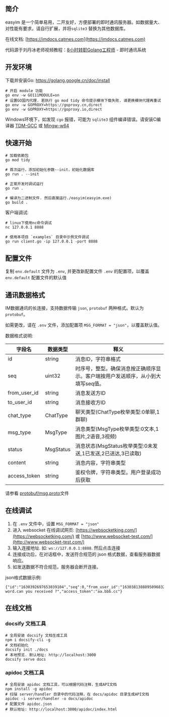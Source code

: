 ## 简介

easyim 是一个简单易用，二开友好，方便部署的即时通讯服务器。如数据量大、对性能有要求，请自行扩展，并将`sqlite3` 替换为其他数据库。

在线文档: [https://imdocs.catmes.com](https://imdocs.catmes.com)

代码源于刘丹冰老师视频教程：[8小时转职Golang工程师](https://www.bilibili.com/video/BV1gf4y1r79E/) - 即时通讯系统


## 开发环境

下载并安装Go: https://golang.google.cn/doc/install

```
# 开启 module 功能
go env -w GO111MODULE=on
# 设置GO国内代理. 若执行 go mod tidy 命令提示模块下载失败. 请更换模块代理再重试 go env -w GOPROXY=https://goproxy.cn,direct
go env -w GOPROXY=https://goproxy.io,direct
```

Windows环境下，如发现 `cgo` 报错，可能为 `sqlite3` 组件编译错误。请安装C编译器 [TDM-GCC](https://jmeubank.github.io/tdm-gcc/download/) 或 [Mingw-w64](https://github.com/niXman/mingw-builds-binaries/releases/latest)


## 快速开始

```
# 加载依赖包
go mod tidy

# 首次运行，添加初始化参数--init，初始化数据库
go run . --init

# 正常开发时调试运行
go run .

# 编译为二进制文件. 然后直接运行./easyim(easyim.exe)
go build .
```

客户端调试:

```
# linux下使用nc命令调试
nc 127.0.0.1 8888

# 使用本项目 `examples` 目录中示例文件调试
go run client.go -ip 127.0.0.1 -port 8888
```


## 配置文件

复制 `env.default` 文件为 `.env`, 并更改新配置文件 `.env` 的配置项，以覆盖 `env.default` 配置文件的默认值


## 通讯数据格式

IM数据通讯的长连接，支持数据传输 `json`, `protobuf` 两种格式。默认为 `protobuf`。

如需更改，请在 `.env` 文件，添加配置项 `MSG_FORMAT = "json"`，以覆盖默认值。

数据格式说明:

| 字段名 | 数据类型 | 释义   |
| ------ | --------- | -------- |
| id | string |     消息ID，字符串格式     |         |
| seq   | uint32     | 时序号，整型。确保消息按正确顺序显示。客户端按用户发送顺序，从小到大填写seq值。  |
| from_user_id   | string     | 消息发送方ID |
| to_user_id   | string     | 消息接收方ID |
| chat_type   | ChatType     | 聊天类型(ChatType枚举类型:0单聊,1群聊) |
| msg_type   | MsgType     | 消息类型(MsgType枚举类型:0文本,1图片,2语音,3视频) |
| status   | MsgStatus     | 消息状态(MsgStatus枚举类型:0未发送,1已发送,2已送达,3已读取) |
| content   | string     | 消息内容，字符串类型 |
| access_token | string | 鉴权令牌，字符串类型。用户登录成功后获取|

请参看 [protobuf/msg.proto](https://github.com/iotames/easyim/blob/master/protobuf/msg.proto)文件


## 在线调试

1. 在 `.env` 文件中，设置 `MSG_FORMAT = "json"`
2. 进入 websocket 在线调试网页: [https://websocketking.com/](https://websocketking.com/) 或 [http://www.websocket-test.com/](http://www.websocket-test.com/)
3. 输入连接地址. 如: `ws://127.0.0.1:8888`. 然后点击连接
4. 连接成功后，在对话框中，发送符合规范的 json 格式数据，查看服务器数据响应。
5. 如发送数据不符合规范，服务器会断开连接。

json格式数据示例:

```
{"id":"1630392697653039104","seq":0,"from_user_id":"1630381388895096832","to_user_id":"1630381388895666666","chat_type":0,"msg_type":0,"status":1,"content":"hello word.can you received ?","access_token":"aa.bbb.cc"}
```


## 在线文档

### docsify 文档工具

```
# 全局安装 docsify 文档生成工具
npm i docsify-cli -g
# 文档初始化
docsify init ./docs
# 本地预览. 默认地址: http://localhost:3000
docsify serve docs
```

### apidoc 文档工具

```
# 全局安装 apidoc 文档工具，可以根据代码注释，生成API文档
npm install -g apidoc
# 扫描 server/handler 目录中的代码注释，在 docs/apidoc 目录生成API文档
apidoc -i server/handler -o docs/apidoc
# 配置文件 apidoc.json
# 默认地址: http://localhost:3000/apidoc/index.html
```
